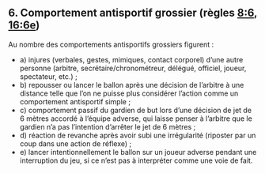 ## 6. Comportement antisportif grossier (règles [8:6](#8:6), [16:6e](#16:6))

Au nombre des comportements antisportifs grossiers figurent :
- a) injures (verbales, gestes, mimiques, contact corporel) d’une autre personne (arbitre,
secrétaire/chronométreur, délégué, officiel, joueur, spectateur, etc.) ;
- b) repousser ou lancer le ballon après une décision de l’arbitre à une distance telle que l’on ne
puisse plus considérer l’action comme un comportement antisportif simple ;
- c) comportement passif du gardien de but lors d’une décision de jet de 6 mètres accordé à l’équipe
adverse, qui laisse penser à l’arbitre que le gardien n’a pas l’intention d’arrêter le jet de 6
mètres ;
- d) réaction de revanche après avoir subi une irrégularité (riposter par un coup dans une action de
réflexe) ;
- e) lancer intentionnellement le ballon sur un joueur adverse pendant une interruption du jeu, si ce
n’est pas à interpréter comme une voie de fait.
